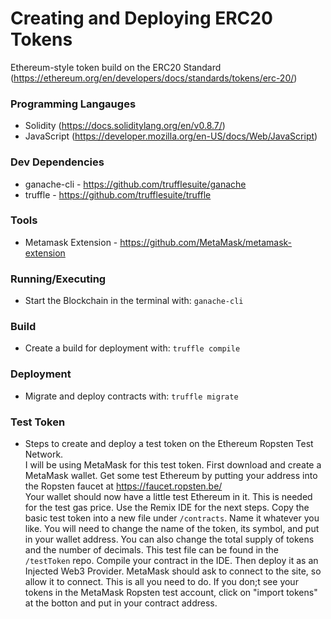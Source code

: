 # Creating and Deploying ERC20 Tokens
Ethereum-style token build on the ERC20 Standard (https://ethereum.org/en/developers/docs/standards/tokens/erc-20/)

### Programming Langauges 
* Solidity (https://docs.soliditylang.org/en/v0.8.7/)
* JavaScript (https://developer.mozilla.org/en-US/docs/Web/JavaScript)

### Dev Dependencies 
* ganache-cli - https://github.com/trufflesuite/ganache
* truffle - https://github.com/trufflesuite/truffle

### Tools
* Metamask Extension - https://github.com/MetaMask/metamask-extension 

### Running/Executing 
* Start the Blockchain in the terminal with: ```ganache-cli```

### Build
* Create a build for deployment with: ```truffle compile``` 

### Deployment 
* Migrate and deploy contracts with: ```truffle migrate``` 

### Test Token 
* Steps to create and deploy a test token on the Ethereum Ropsten Test Network. <br>
I will be using MetaMask for this test token. First download and create a MetaMask wallet. Get some test Ethereum by putting your address into the Ropsten faucet at https://faucet.ropsten.be/ <br>
Your wallet should now have a little test Ethereum in it. This is needed for the test gas price. Use the Remix IDE for the next steps. Copy the basic test token into a new file under ```/contracts```. Name it whatever you like. You will need to change the name of the token, its symbol, and put in your wallet address. You can also change the total supply of tokens and the number of decimals. This test file can be found in the ```/testToken``` repo. Compile your contract in the IDE. Then deploy it as an Injected Web3 Provider. MetaMask should ask to connect to the site, so allow it to connect. This is all you need to do. If you don;t see your tokens in the MetaMask Ropsten test account, click on "import tokens" at the botton and put in your contract address. 